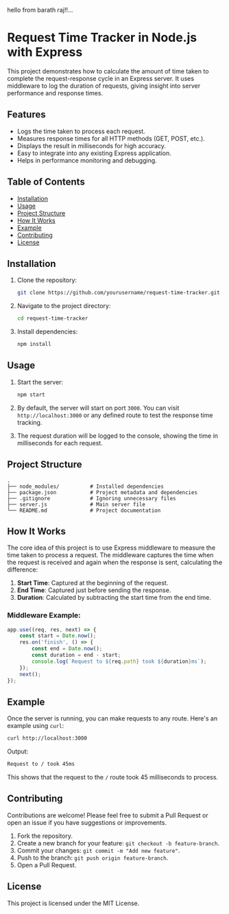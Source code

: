 hello from barath raj!!...

# Request Time Tracker in Node.js with Express

This project demonstrates how to calculate the amount of time taken to complete the request-response cycle in an Express server. It uses middleware to log the duration of requests, giving insight into server performance and response times.

## Features

- Logs the time taken to process each request.
- Measures response times for all HTTP methods (GET, POST, etc.).
- Displays the result in milliseconds for high accuracy.
- Easy to integrate into any existing Express application.
- Helps in performance monitoring and debugging.

## Table of Contents

- [Installation](#installation)
- [Usage](#usage)
- [Project Structure](#project-structure)
- [How It Works](#how-it-works)
- [Example](#example)
- [Contributing](#contributing)
- [License](#license)

## Installation

1. Clone the repository:

    ```bash
    git clone https://github.com/yourusername/request-time-tracker.git
    ```

2. Navigate to the project directory:

    ```bash
    cd request-time-tracker
    ```

3. Install dependencies:

    ```bash
    npm install
    ```

## Usage

1. Start the server:

    ```bash
    npm start
    ```

2. By default, the server will start on port `3000`. You can visit `http://localhost:3000` or any defined route to test the response time tracking.

3. The request duration will be logged to the console, showing the time in milliseconds for each request.

## Project Structure

```
.
├── node_modules/          # Installed dependencies
├── package.json           # Project metadata and dependencies
├── .gitignore             # Ignoring unnecessary files
├── server.js              # Main server file
└── README.md              # Project documentation
```

## How It Works

The core idea of this project is to use Express middleware to measure the time taken to process a request. The middleware captures the time when the request is received and again when the response is sent, calculating the difference:

1. **Start Time**: Captured at the beginning of the request.
2. **End Time**: Captured just before sending the response.
3. **Duration**: Calculated by subtracting the start time from the end time.

### Middleware Example:

```javascript
app.use((req, res, next) => {
    const start = Date.now();
    res.on('finish', () => {
        const end = Date.now();
        const duration = end - start;
        console.log(`Request to ${req.path} took ${duration}ms`);
    });
    next();
});
```

## Example

Once the server is running, you can make requests to any route. Here's an example using `curl`:

```bash
curl http://localhost:3000
```

Output:

```bash
Request to / took 45ms
```

This shows that the request to the `/` route took 45 milliseconds to process.

## Contributing

Contributions are welcome! Please feel free to submit a Pull Request or open an issue if you have suggestions or improvements.

1. Fork the repository.
2. Create a new branch for your feature: `git checkout -b feature-branch`.
3. Commit your changes: `git commit -m "Add new feature"`.
4. Push to the branch: `git push origin feature-branch`.
5. Open a Pull Request.

## License

This project is licensed under the MIT License.

